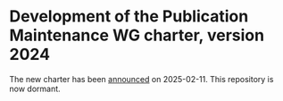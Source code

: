 # Development of the Publication Maintenance WG charter, version 2024

The new charter has been [announced](https://lists.w3.org/Archives/Public/public-pm-wg/2025Feb/0004.html) on 2025-02-11. This repository is now dormant.
